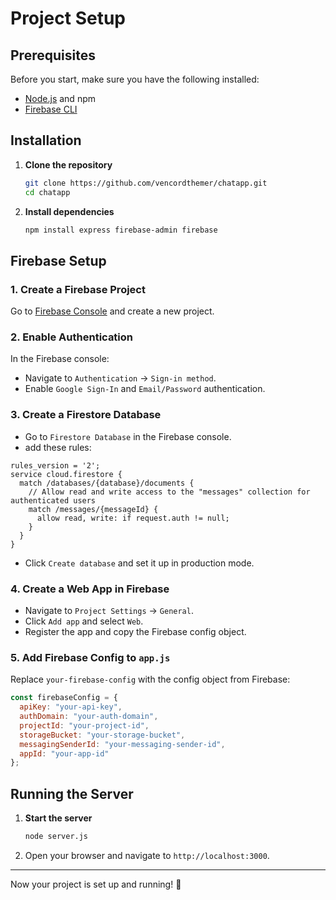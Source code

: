 # Project Setup

## Prerequisites
Before you start, make sure you have the following installed:
- [Node.js](https://nodejs.org/) and npm
- [Firebase CLI](https://firebase.google.com/docs/cli)

## Installation

1. **Clone the repository**
   ```sh
   git clone https://github.com/vencordthemer/chatapp.git
   cd chatapp
   ```

2. **Install dependencies**
   ```sh
   npm install express firebase-admin firebase
   ```

## Firebase Setup

### 1. Create a Firebase Project
Go to [Firebase Console](https://console.firebase.google.com/) and create a new project.

### 2. Enable Authentication
In the Firebase console:
- Navigate to `Authentication` → `Sign-in method`.
- Enable `Google Sign-In` and `Email/Password` authentication.

### 3. Create a Firestore Database
- Go to `Firestore Database` in the Firebase console.
- add these rules:

```
rules_version = '2';
service cloud.firestore {
  match /databases/{database}/documents {
    // Allow read and write access to the "messages" collection for authenticated users
    match /messages/{messageId} {
      allow read, write: if request.auth != null;
    }
  }
}

```

- Click `Create database` and set it up in production mode.

### 4. Create a Web App in Firebase
- Navigate to `Project Settings` → `General`.
- Click `Add app` and select `Web`.
- Register the app and copy the Firebase config object.

### 5. Add Firebase Config to `app.js`
Replace `your-firebase-config` with the config object from Firebase:

```js
const firebaseConfig = {
  apiKey: "your-api-key",
  authDomain: "your-auth-domain",
  projectId: "your-project-id",
  storageBucket: "your-storage-bucket",
  messagingSenderId: "your-messaging-sender-id",
  appId: "your-app-id"
};
```

## Running the Server

1. **Start the server**
   ```sh
   node server.js
   ```
2. Open your browser and navigate to `http://localhost:3000`.

---

Now your project is set up and running! 🎉

